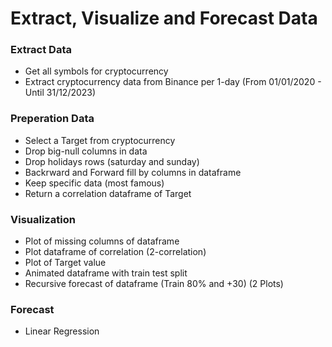 # Extract, Visualize and Forecast Data

### Extract Data 
-  Get all symbols for cryptocurrency
-  Extract cryptocurrency data from Binance per 1-day (From 01/01/2020 - Until 31/12/2023)

### Preperation Data 
- Select a Target from cryptocurrency
- Drop big-null columns in data
- Drop holidays rows (saturday and sunday)
- Backrward and Forward fill by columns in dataframe
- Keep specific data (most famous)
- Return a correlation dataframe of Target

### Visualization
- Plot of missing columns of dataframe
- Plot dataframe of correlation (2-correlation)
- Plot of Target value
- Animated dataframe with train test split
- Recursive forecast of dataframe (Train 80% and +30) (2 Plots)

### Forecast 
- Linear Regression
